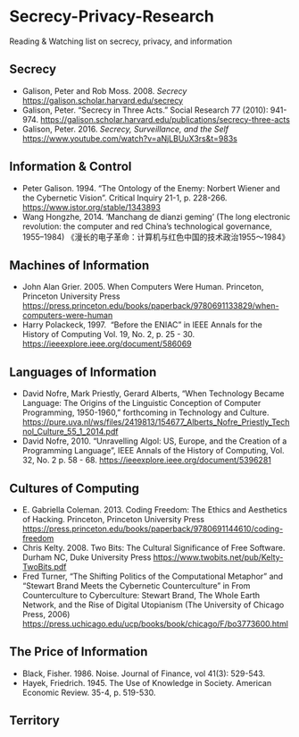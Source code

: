 # Secrecy-Privacy-Research
Reading & Watching list on secrecy, privacy, and information

## Secrecy
- Galison, Peter and Rob Moss. 2008. _Secrecy_ https://galison.scholar.harvard.edu/secrecy
- Galison, Peter. “Secrecy in Three Acts.” Social Research 77 (2010): 941-974. https://galison.scholar.harvard.edu/publications/secrecy-three-acts
- Galison, Peter. 2016. _Secrecy, Surveillance, and the Self_ https://www.youtube.com/watch?v=aNjLBUuX3rs&t=983s 

## Information & Control
- Peter Galison. 1994. “The Ontology of the Enemy: Norbert Wiener and the Cybernetic Vision”. Critical Inquiry 21-1, p. 228-266. https://www.jstor.org/stable/1343893
- Wang Hongzhe, 2014. ‘Manchang de dianzi geming’ (The long electronic revolution: the computer and red China’s technological governance, 1955–1984) 《漫长的电子革命：计算机与红色中国的技术政治1955～1984》

## Machines of Information
- John Alan Grier. 2005. When Computers Were Human. Princeton, Princeton University Press https://press.princeton.edu/books/paperback/9780691133829/when-computers-were-human
- Harry Polackeck, 1997.  “Before the ENIAC” in IEEE Annals for the History of Computing Vol. 19, No. 2, p. 25 - 30. https://ieeexplore.ieee.org/document/586069

## Languages of Information
- David Nofre, Mark Priestly, Gerard Alberts, “When Technology Became Language: The Origins of the Linguistic Conception of Computer Programming, 1950-1960,” forthcoming in Technology and Culture. https://pure.uva.nl/ws/files/2419813/154677_Alberts_Nofre_Priestly_Technol_Culture_55_1_2014.pdf
- David Nofre, 2010. “Unravelling Algol: US, Europe, and the Creation of a Programming Language”, IEEE Annals of the History of Computing, Vol. 32, No. 2 p. 58 - 68. https://ieeexplore.ieee.org/document/5396281

## Cultures of Computing
- E. Gabriella Coleman. 2013. Coding Freedom: The Ethics and Aesthetics of Hacking. Princeton, Princeton University Press https://press.princeton.edu/books/paperback/9780691144610/coding-freedom
- Chris Kelty. 2008. Two Bits: The Cultural Significance of Free Software. Durham NC, Duke University Press https://www.twobits.net/pub/Kelty-TwoBits.pdf
- Fred Turner, “The Shifting Politics of the Computational Metaphor” and “Stewart Brand Meets the Cybernetic Counterculture” in From Counterculture to Cyberculture: Stewart Brand, The Whole Earth Network, and the Rise of Digital Utopianism (The University of Chicago Press, 2006) https://press.uchicago.edu/ucp/books/book/chicago/F/bo3773600.html

## The Price of Information
- Black, Fisher. 1986. Noise. Journal of Finance, vol 41(3): 529-543.
- Hayek, Friedrich. 1945. The Use of Knowledge in Society. American Economic Review. 35-4, p. 519-530.

## Territory
